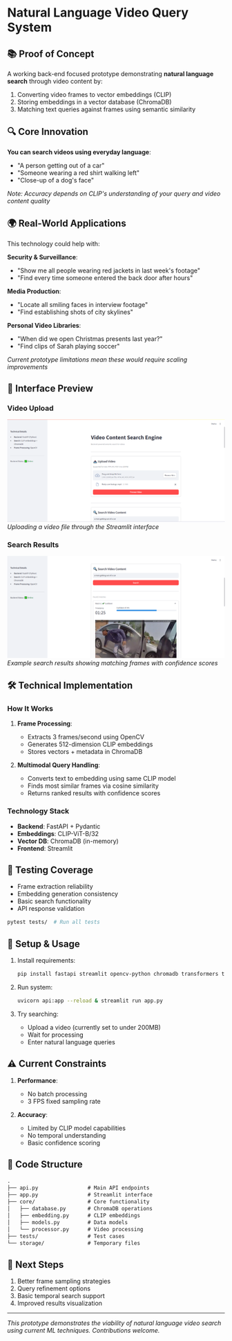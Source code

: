 # Natural Language Video Query System

## 📚 Proof of Concept

A working back-end focused prototype demonstrating **natural language search** through video content by:

1. Converting video frames to vector embeddings (CLIP)
2. Storing embeddings in a vector database (ChromaDB)
3. Matching text queries against frames using semantic similarity

## 🔍 Core Innovation

**You can search videos using everyday language**:

- "A person getting out of a car"
- "Someone wearing a red shirt walking left"
- "Close-up of a dog's face"

_Note: Accuracy depends on CLIP's understanding of your query and video content quality_

## 🌍 Real-World Applications

This technology could help with:

**Security & Surveillance**:

- "Show me all people wearing red jackets in last week's footage"
- "Find every time someone entered the back door after hours"

**Media Production**:

- "Locate all smiling faces in interview footage"
- "Find establishing shots of city skylines"

**Personal Video Libraries**:

- "When did we open Christmas presents last year?"
- "Find clips of Sarah playing soccer"

_Current prototype limitations mean these would require scaling improvements_

## 📸 Interface Preview

### Video Upload

![Upload Interface](screenshots/1.png)  
_Uploading a video file through the Streamlit interface_

### Search Results

![Search Results](screenshots/2.png)  
_Example search results showing matching frames with confidence scores_

## 🛠️ Technical Implementation

### How It Works

1. **Frame Processing**:

   - Extracts 3 frames/second using OpenCV
   - Generates 512-dimension CLIP embeddings
   - Stores vectors + metadata in ChromaDB

2. **Multimodal Query Handling**:
   - Converts text to embedding using same CLIP model
   - Finds most similar frames via cosine similarity
   - Returns ranked results with confidence scores

### Technology Stack

- **Backend**: FastAPI + Pydantic
- **Embeddings**: CLIP-ViT-B/32
- **Vector DB**: ChromaDB (in-memory)
- **Frontend**: Streamlit

## 🧪 Testing Coverage

- Frame extraction reliability
- Embedding generation consistency
- Basic search functionality
- API response validation

```bash
pytest tests/  # Run all tests
```

## 🚀 Setup & Usage

1. Install requirements:

   ```bash
   pip install fastapi streamlit opencv-python chromadb transformers torch
   ```

2. Run system:

   ```bash
   uvicorn api:app --reload & streamlit run app.py
   ```

3. Try searching:
   - Upload a video (currently set to under 200MB)
   - Wait for processing
   - Enter natural language queries

## ⚠️ Current Constraints

1. **Performance**:

   - No batch processing
   - 3 FPS fixed sampling rate

2. **Accuracy**:
   - Limited by CLIP model capabilities
   - No temporal understanding
   - Basic confidence scoring

## 📂 Code Structure

```
.
├── api.py                # Main API endpoints
├── app.py                # Streamlit interface
├── core/                 # Core functionality
│   ├── database.py       # ChromaDB operations
│   ├── embedding.py      # CLIP embeddings
│   ├── models.py         # Data models
│   └── processor.py      # Video processing
├── tests/                # Test cases
└── storage/              # Temporary files
```

## 🔮 Next Steps

1. Better frame sampling strategies
2. Query refinement options
3. Basic temporal search support
4. Improved results visualization

---

_This prototype demonstrates the viability of natural language video search using current ML techniques. Contributions welcome._

